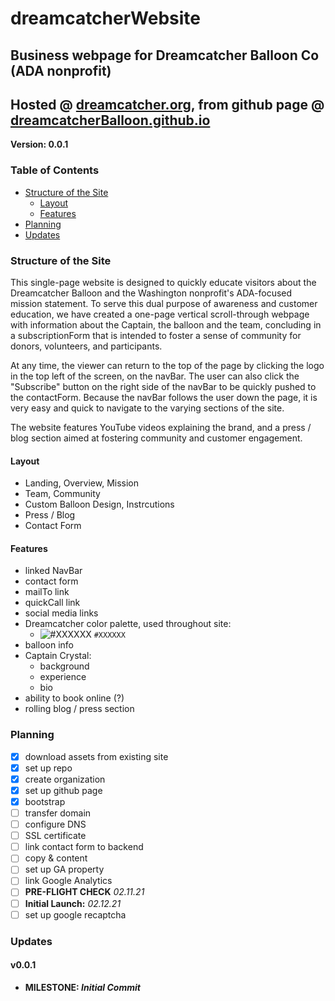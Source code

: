 # dreamcatcherWebsite
## Business webpage for Dreamcatcher Balloon Co (ADA nonprofit)
## Hosted @ [dreamcatcher.org](https://dreamcatcher.org), from github page @ [dreamcatcherBalloon.github.io](https://dreamcatcherBalloon.github.io)

**Version: 0.0.1**

### Table of Contents
* [Structure of the Site](#structure-of-the-site)
    * [Layout](#layout)
    * [Features](#features)
* [Planning](#planning)
* [Updates](#updates)


### Structure of the Site
This single-page website is designed to quickly educate visitors about the Dreamcatcher Balloon and the Washington nonprofit's ADA-focused mission statement. To serve this dual purpose of awareness and customer education, we have created a one-page vertical scroll-through webpage with information about the Captain, the balloon and the team, concluding in a subscriptionForm that is intended to foster a sense of community for donors, volunteers, and participants.

At any time, the viewer can return to the top of the page by clicking the logo in the top left of the screen, on the navBar. The user can also click the "Subscribe" button on the right side of the navBar to be quickly pushed to the contactForm. Because the navBar follows the user down the page, it is very easy and quick to navigate to the varying sections of the site.

The website features YouTube videos explaining the brand, and a press / blog section aimed at fostering community and customer engagement.

#### Layout
* Landing, Overview, Mission
* Team, Community
* Custom Balloon Design, Instrcutions
* Press / Blog
* Contact Form

#### Features
* linked NavBar
* contact form
* mailTo link
* quickCall link
* social media links
* Dreamcatcher color palette, used throughout site:
	- ![#XXXXXX](https://placehold.it/15/XXXXX/000000?text=+) `#XXXXXX`
* balloon info
* Captain Crystal:
  * background
  * experience
  * bio
* ability to book online (?)
* rolling blog / press section

### Planning
- [x] download assets from existing site
- [x] set up repo
- [x] create organization
- [x] set up github page
- [x] bootstrap
- [ ] transfer domain
- [ ] configure DNS
- [ ] SSL certificate
- [ ] link contact form to backend
- [ ] copy & content
- [ ] set up GA property
- [ ] link Google Analytics
- [ ] **PRE-FLIGHT CHECK** _02.11.21_
- [ ] **Initial Launch:** _02.12.21_
- [ ] set up google recaptcha

### Updates
#### v0.0.1
* **MILESTONE: *Initial Commit***
